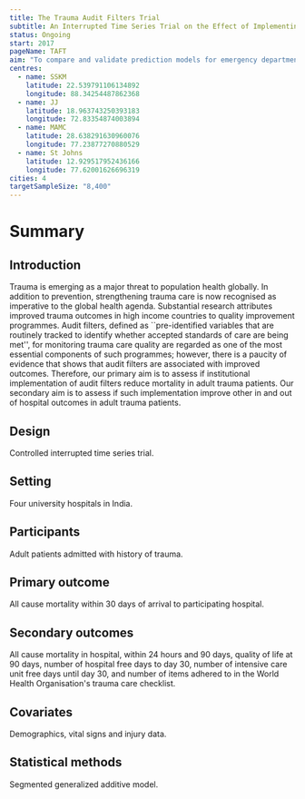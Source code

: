 ```yaml
---
title: The Trauma Audit Filters Trial
subtitle: An Interrupted Time Series Trial on the Effect of Implementing Trauma Audit Filters on Outcomes of Patients Admitted with Trauma in Urban India
status: Ongoing
start: 2017
pageName: TAFT
aim: "To compare and validate prediction models for emergency department trauma triage"
centres:
  - name: SSKM
    latitude: 22.539791106134892
    longitude: 88.34254487862368
  - name: JJ
    latitude: 18.963743250393183 
    longitude: 72.83354874003894
  - name: MAMC
    latitude: 28.638291630960076 
    longitude: 77.23877270880529
  - name: St Johns
    latitude: 12.929517952436166 
    longitude: 77.62001626696319
cities: 4
targetSampleSize: "8,400"
---
```


# Summary

## Introduction
Trauma is emerging as a major threat to population health globally. In addition
to prevention, strengthening trauma care is now recognised as imperative to the
global health agenda. Substantial research attributes improved trauma outcomes
in high income countries to quality improvement programmes. Audit filters,
defined as ``pre-identified variables that are routinely tracked to identify
whether accepted standards of care are being met'', for monitoring trauma care
quality are regarded as one of the most essential components of such programmes;
however, there is a paucity of evidence that shows that audit filters are
associated with improved outcomes. Therefore, our primary aim is to assess if
institutional implementation of audit filters reduce mortality in adult trauma
patients. Our secondary aim is to assess if such implementation improve other in
and out of hospital outcomes in adult trauma patients.

## Design
Controlled interrupted time series trial.

## Setting
Four university hospitals in India.

## Participants
Adult patients admitted with history of trauma.

## Primary outcome
All cause mortality within 30 days of arrival to
participating hospital.

## Secondary outcomes
All cause mortality in hospital, within 24 hours
and 90 days, quality of life at 90 days, number of hospital free days to day 30,
number of intensive care unit free days until day 30, and number of items
adhered to in the World Health Organisation's trauma care checklist.

## Covariates
Demographics, vital signs and injury data.

## Statistical methods
Segmented generalized additive model.



